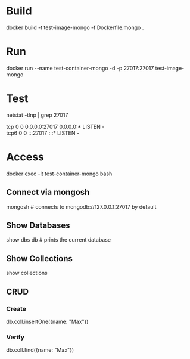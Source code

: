 # Build
docker build -t test-image-mongo -f Dockerfile.mongo .

# Run
docker run --name test-container-mongo -d -p 27017:27017 test-image-mongo

# Test
netstat -tlnp | grep 27017

tcp        0      0 0.0.0.0:27017           0.0.0.0:*               LISTEN      -                   
tcp6       0      0 :::27017                :::*                    LISTEN      -  

# Access
docker exec -it test-container-mongo bash

## Connect via mongosh
mongosh # connects to mongodb://127.0.0.1:27017 by default

## Show Databases
show dbs
db # prints the current database

## Show Collections
show collections

## CRUD
### Create
db.coll.insertOne({name: "Max"})

### Verify
db.coll.find({name: "Max"})